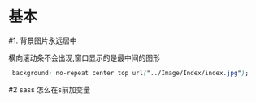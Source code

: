 # 基本

#1. 背景图片永远居中

横向滚动条不会出现,窗口显示的是最中间的图形

```css
 background: no-repeat center top url("../Image/Index/index.jpg");
```

#2 sass 怎么在s前加变量